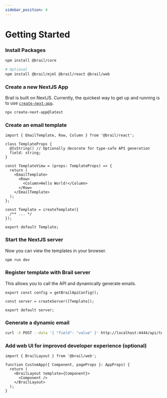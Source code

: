 ```yaml
---
sidebar_position: 4
---
```


# Getting Started

### Install Packages

```sh
npm install @brail/core

# Optional
npm install @brail/mjml @brail/react @brail/web
```

### Create a new NextJS App

Brail is built on NextJS. Currently, the quickest way to get up and running is to use [`create-next-app`](https://nextjs.org/docs/api-reference/create-next-app).

```sh
npx create-next-app@latest
```

### Create an email template

```tsx title="pages/<template_name>.tsx"
import { EmailTemplate, Row, Column } from '@brail/react';

class TemplateProps {
  @IsString() // Optionally decorate for type-safe API generation
  field: string;
}

const TemplateView = (props: TemplateProps) => {
  return (
    <EmailTemplate>
      <Row>
        <Column>Hello World!</Column>
      </Row>
    </EmailTemplate>
  );
};

const Template = createTemplate({
  /** ... */
});

export default Template;
```

### Start the NextJS server

Now you can view the templates in your browser.

```sh
npm run dev
```

### Register template with Brail server

This allows you to call the API and dynamically generate emails.

```tsx title="pages/[...path].ts"
export const config = getBrailApiConfig();

const server = createServer([Template]);

export default server;
```

### Generate a dynamic email

```sh
curl -X POST --data '{ "field": "value" }' http://localhost:4444/api/template_name
```

### Add web UI for improved developer experience (optional)

```tsx title="_app.tsx"
import { BrailLayout } from '@brail/web';

function CustomApp({ Component, pageProps }: AppProps) {
  return (
    <BrailLayout template={Component}>
      <Component />
    </BrailLayout>
  );
}
```
